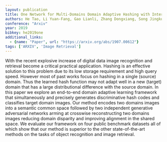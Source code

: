 ```yaml
---
layout: publication
title: One Network for Multi-Domains Domain Adaptive Hashing with Intersectant Generative Adversarial Network
authors: He Tao, Li Yuan-Fang, Gao Lianli, Zhang Dongxiang, Song Jingkuan
conference: "Arxiv"
year: 2019
bibkey: he2019one
additional_links:
  - {name: "Paper", url: "https://arxiv.org/abs/1907.00612"}
tags: ['ARXIV', 'Image Retrieval']
---
```

With the recent explosive increase of digital data image recognition and retrieval become a critical practical application. Hashing is an effective solution to this problem due to its low storage requirement and high query speed. However most of past works focus on hashing in a single (source) domain. Thus the learned hash function may not adapt well in a new (target) domain that has a large distributional difference with the source domain. In this paper we explore an end-to-end domain adaptive learning framework that simultaneously and precisely generates discriminative hash codes and classifies target domain images. Our method encodes two domains images into a semantic common space followed by two independent generative adversarial networks arming at crosswise reconstructing two domains images reducing domain disparity and improving alignment in the shared space. We evaluate our framework on four public benchmark datasets all of which show that our method is superior to the other state-of-the-art methods on the tasks of object recognition and image retrieval.
